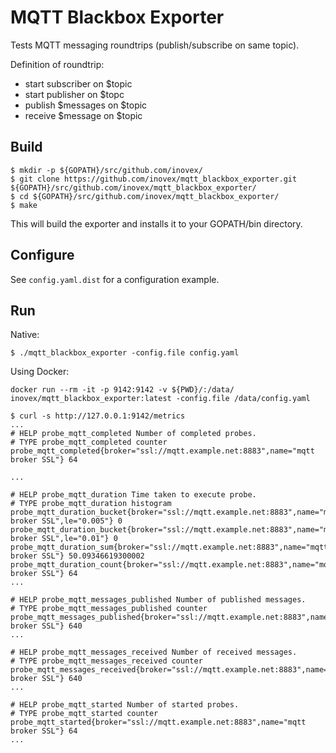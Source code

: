 # MQTT Blackbox Exporter

Tests MQTT messaging roundtrips (publish/subscribe on same topic).

Definition of roundtrip:

- start subscriber on $topic
- start publisher on $topc
- publish $messages on $topic
- receive $message on $topic

## Build

```
$ mkdir -p ${GOPATH}/src/github.com/inovex/
$ git clone https://github.com/inovex/mqtt_blackbox_exporter.git ${GOPATH}/src/github.com/inovex/mqtt_blackbox_exporter/
$ cd ${GOPATH}/src/github.com/inovex/mqtt_blackbox_exporter/
$ make
```

This will build the exporter and installs it to your GOPATH/bin directory.

## Configure

See ``config.yaml.dist`` for a configuration example.

## Run

Native:

```
$ ./mqtt_blackbox_exporter -config.file config.yaml
```

Using Docker:

```
docker run --rm -it -p 9142:9142 -v ${PWD}/:/data/ inovex/mqtt_blackbox_exporter:latest -config.file /data/config.yaml
```

```
$ curl -s http://127.0.0.1:9142/metrics
...
# HELP probe_mqtt_completed Number of completed probes.
# TYPE probe_mqtt_completed counter
probe_mqtt_completed{broker="ssl://mqtt.example.net:8883",name="mqtt broker SSL"} 64

...

# HELP probe_mqtt_duration Time taken to execute probe.
# TYPE probe_mqtt_duration histogram
probe_mqtt_duration_bucket{broker="ssl://mqtt.example.net:8883",name="mqtt broker SSL",le="0.005"} 0
probe_mqtt_duration_bucket{broker="ssl://mqtt.example.net:8883",name="mqtt broker SSL",le="0.01"} 0
probe_mqtt_duration_sum{broker="ssl://mqtt.example.net:8883",name="mqtt broker SSL"} 50.09346619300002
probe_mqtt_duration_count{broker="ssl://mqtt.example.net:8883",name="mqtt broker SSL"} 64
...

# HELP probe_mqtt_messages_published Number of published messages.
# TYPE probe_mqtt_messages_published counter
probe_mqtt_messages_published{broker="ssl://mqtt.example.net:8883",name="mqtt broker SSL"} 640
...

# HELP probe_mqtt_messages_received Number of received messages.
# TYPE probe_mqtt_messages_received counter
probe_mqtt_messages_received{broker="ssl://mqtt.example.net:8883",name="mqtt broker SSL"} 640
...

# HELP probe_mqtt_started Number of started probes.
# TYPE probe_mqtt_started counter
probe_mqtt_started{broker="ssl://mqtt.example.net:8883",name="mqtt broker SSL"} 64
...
```
